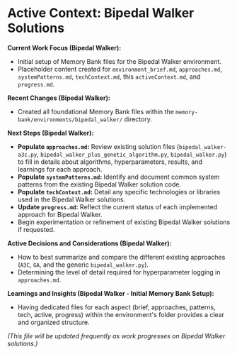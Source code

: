 # Active Context: Bipedal Walker Solutions

**Current Work Focus (Bipedal Walker):**
- Initial setup of Memory Bank files for the Bipedal Walker environment.
- Placeholder content created for `environment_brief.md`, `approaches.md`, `systemPatterns.md`, `techContext.md`, this `activeContext.md`, and `progress.md`.

**Recent Changes (Bipedal Walker):**
- Created all foundational Memory Bank files within the `memory-bank/environments/bipedal_walker/` directory.

**Next Steps (Bipedal Walker):**
- **Populate `approaches.md`:** Review existing solution files (`bipedal_walker-a3c.py`, `bipedal_walker_plus_genetic_algorithm.py`, `bipedal_walker.py`) to fill in details about algorithms, hyperparameters, results, and learnings for each approach.
- **Populate `systemPatterns.md`:** Identify and document common system patterns from the existing Bipedal Walker solution code.
- **Populate `techContext.md`:** Detail any specific technologies or libraries used in the Bipedal Walker solutions.
- **Update `progress.md`:** Reflect the current status of each implemented approach for Bipedal Walker.
- Begin experimentation or refinement of existing Bipedal Walker solutions if requested.

**Active Decisions and Considerations (Bipedal Walker):**
- How to best summarize and compare the different existing approaches (`A3C`, `GA`, and the generic `bipedal_walker.py`).
- Determining the level of detail required for hyperparameter logging in `approaches.md`.

**Learnings and Insights (Bipedal Walker - Initial Memory Bank Setup):**
- Having dedicated files for each aspect (brief, approaches, patterns, tech, active, progress) within the environment's folder provides a clear and organized structure.

*(This file will be updated frequently as work progresses on Bipedal Walker solutions.)*
